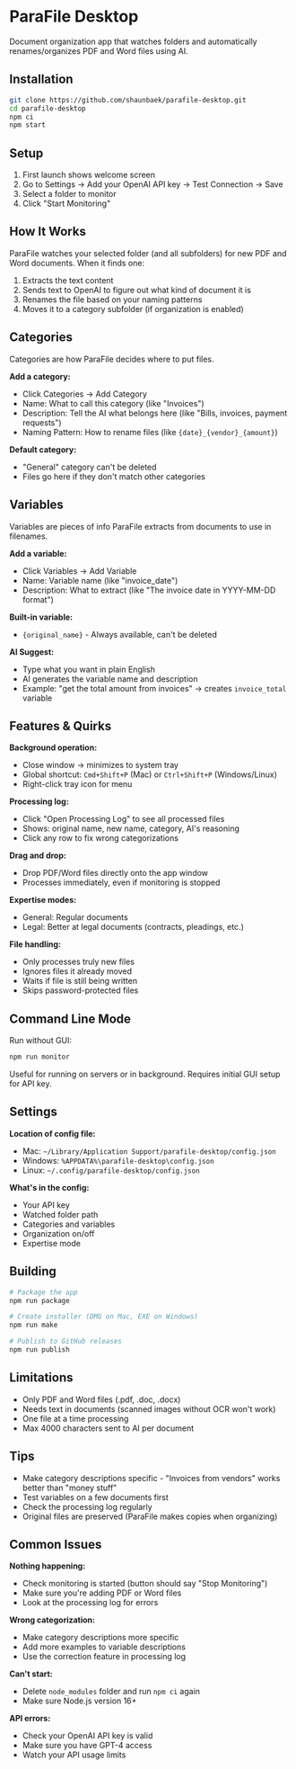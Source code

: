 # ParaFile Desktop

Document organization app that watches folders and automatically renames/organizes PDF and Word files using AI.

## Installation

```bash
git clone https://github.com/shaunbaek/parafile-desktop.git
cd parafile-desktop
npm ci
npm start
```

## Setup

1. First launch shows welcome screen
2. Go to Settings → Add your OpenAI API key → Test Connection → Save
3. Select a folder to monitor
4. Click "Start Monitoring"

## How It Works

ParaFile watches your selected folder (and all subfolders) for new PDF and Word documents. When it finds one:

1. Extracts the text content
2. Sends text to OpenAI to figure out what kind of document it is
3. Renames the file based on your naming patterns
4. Moves it to a category subfolder (if organization is enabled)

## Categories

Categories are how ParaFile decides where to put files.

**Add a category:**
- Click Categories → Add Category
- Name: What to call this category (like "Invoices")
- Description: Tell the AI what belongs here (like "Bills, invoices, payment requests")
- Naming Pattern: How to rename files (like `{date}_{vendor}_{amount}`)

**Default category:**
- "General" category can't be deleted
- Files go here if they don't match other categories

## Variables

Variables are pieces of info ParaFile extracts from documents to use in filenames.

**Add a variable:**
- Click Variables → Add Variable
- Name: Variable name (like "invoice_date")
- Description: What to extract (like "The invoice date in YYYY-MM-DD format")

**Built-in variable:**
- `{original_name}` - Always available, can't be deleted

**AI Suggest:**
- Type what you want in plain English
- AI generates the variable name and description
- Example: "get the total amount from invoices" → creates `invoice_total` variable

## Features & Quirks

**Background operation:**
- Close window → minimizes to system tray
- Global shortcut: `Cmd+Shift+P` (Mac) or `Ctrl+Shift+P` (Windows/Linux)
- Right-click tray icon for menu

**Processing log:**
- Click "Open Processing Log" to see all processed files
- Shows: original name, new name, category, AI's reasoning
- Click any row to fix wrong categorizations

**Drag and drop:**
- Drop PDF/Word files directly onto the app window
- Processes immediately, even if monitoring is stopped

**Expertise modes:**
- General: Regular documents
- Legal: Better at legal documents (contracts, pleadings, etc.)

**File handling:**
- Only processes truly new files
- Ignores files it already moved
- Waits if file is still being written
- Skips password-protected files

## Command Line Mode

Run without GUI:
```bash
npm run monitor
```

Useful for running on servers or in background. Requires initial GUI setup for API key.

## Settings

**Location of config file:**
- Mac: `~/Library/Application Support/parafile-desktop/config.json`
- Windows: `%APPDATA%\parafile-desktop\config.json`
- Linux: `~/.config/parafile-desktop/config.json`

**What's in the config:**
- Your API key
- Watched folder path
- Categories and variables
- Organization on/off
- Expertise mode

## Building

```bash
# Package the app
npm run package

# Create installer (DMG on Mac, EXE on Windows)
npm run make

# Publish to GitHub releases
npm run publish
```

## Limitations

- Only PDF and Word files (.pdf, .doc, .docx)
- Needs text in documents (scanned images without OCR won't work)
- One file at a time processing
- Max 4000 characters sent to AI per document

## Tips

- Make category descriptions specific - "Invoices from vendors" works better than "money stuff"
- Test variables on a few documents first
- Check the processing log regularly
- Original files are preserved (ParaFile makes copies when organizing)

## Common Issues

**Nothing happening:**
- Check monitoring is started (button should say "Stop Monitoring")
- Make sure you're adding PDF or Word files
- Look at the processing log for errors

**Wrong categorization:**
- Make category descriptions more specific
- Add more examples to variable descriptions
- Use the correction feature in processing log

**Can't start:**
- Delete `node_modules` folder and run `npm ci` again
- Make sure Node.js version 16+

**API errors:**
- Check your OpenAI API key is valid
- Make sure you have GPT-4 access
- Watch your API usage limits